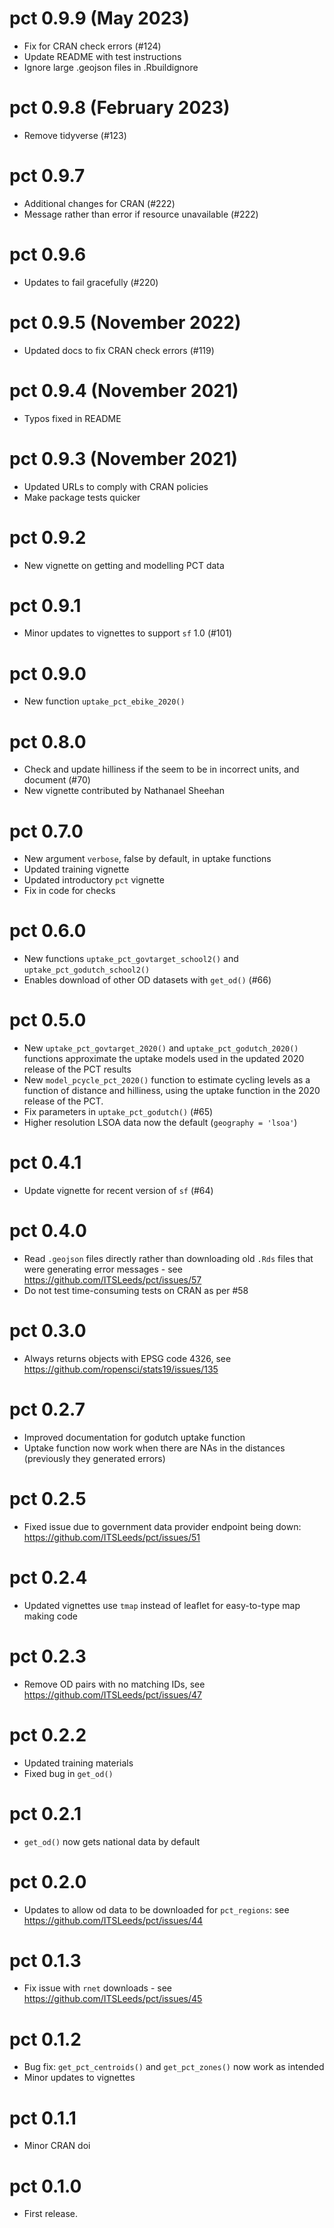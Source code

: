 # pct 0.9.9 (May 2023)

- Fix for CRAN check errors (#124)
- Update README with test instructions
- Ignore large .geojson files in .Rbuildignore

# pct 0.9.8 (February 2023)

- Remove tidyverse (#123)

# pct 0.9.7

- Additional changes for CRAN (#222)
- Message rather than error if resource unavailable (#222)

# pct 0.9.6

- Updates to fail gracefully (#220)

# pct 0.9.5 (November 2022)

- Updated docs to fix CRAN check errors (#119)

# pct 0.9.4 (November 2021)

- Typos fixed in README

# pct 0.9.3 (November 2021)

- Updated URLs to comply with CRAN policies
- Make package tests quicker

# pct 0.9.2

- New vignette on getting and modelling PCT data

# pct 0.9.1

- Minor updates to vignettes to support `sf` 1.0 (#101)

# pct 0.9.0

- New function `uptake_pct_ebike_2020()`

# pct 0.8.0

- Check and update hilliness if the seem to be in incorrect units, and document (#70)
- New vignette contributed by Nathanael Sheehan

# pct 0.7.0

- New argument `verbose`, false by default, in uptake functions
- Updated training vignette
- Updated introductory `pct` vignette
- Fix in code for checks

# pct 0.6.0

- New functions `uptake_pct_govtarget_school2()` and `uptake_pct_godutch_school2()`
- Enables download of other OD datasets with `get_od()` (#66)

# pct 0.5.0

- New `uptake_pct_govtarget_2020()` and `uptake_pct_godutch_2020()` functions approximate the uptake models used in the updated 2020 release of the PCT results
- New `model_pcycle_pct_2020()` function to estimate cycling levels as a function of distance and hilliness, using the uptake function in the 2020 release of the PCT.
- Fix parameters in `uptake_pct_godutch()` (#65)
- Higher resolution LSOA data now the default (`geography = 'lsoa'`)

# pct 0.4.1

- Update vignette for recent version of `sf` (#64)

# pct 0.4.0

- Read `.geojson` files directly rather than downloading old `.Rds` files that were generating error messages - see https://github.com/ITSLeeds/pct/issues/57
- Do not test time-consuming tests on CRAN as per #58

# pct 0.3.0

- Always returns objects with EPSG code 4326, see https://github.com/ropensci/stats19/issues/135

# pct 0.2.7

- Improved documentation for godutch uptake function
- Uptake function now work when there are NAs in the distances (previously they generated errors)

# pct 0.2.5

- Fixed issue due to government data provider endpoint being down: https://github.com/ITSLeeds/pct/issues/51

# pct 0.2.4

- Updated vignettes use `tmap` instead of leaflet for easy-to-type map making code

# pct 0.2.3

- Remove OD pairs with no matching IDs, see https://github.com/ITSLeeds/pct/issues/47

# pct 0.2.2

- Updated training materials
- Fixed bug in `get_od()`

# pct 0.2.1

- `get_od()` now gets national data by default

# pct 0.2.0

- Updates to allow od data to be downloaded for `pct_regions`: see https://github.com/ITSLeeds/pct/issues/44

# pct 0.1.3

- Fix issue with `rnet` downloads - see https://github.com/ITSLeeds/pct/issues/45

# pct 0.1.2

- Bug fix: `get_pct_centroids()` and `get_pct_zones()` now work as intended
- Minor updates to vignettes

# pct 0.1.1
- Minor CRAN doi

# pct 0.1.0
* First release.
